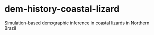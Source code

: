 # dem-history-coastal-lizard
Simulation-based demographic inference in coastal lizards in Northern Brazil
